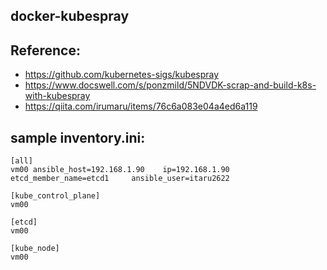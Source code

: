 ## docker-kubespray

## Reference:

- https://github.com/kubernetes-sigs/kubespray
- https://www.docswell.com/s/ponzmild/5NDVDK-scrap-and-build-k8s-with-kubespray
- https://qiita.com/irumaru/items/76c6a083e04a4ed6a119


## sample inventory.ini:

```
[all]
vm00 ansible_host=192.168.1.90    ip=192.168.1.90    etcd_member_name=etcd1     ansible_user=itaru2622

[kube_control_plane]
vm00

[etcd]
vm00

[kube_node]
vm00
```
